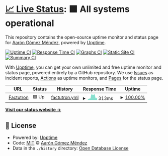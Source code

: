 # [📈 Live Status](https://aarongmx.github.io/factutron-upptime-site): <!--live status--> **🟩 All systems operational**

This repository contains the open-source uptime monitor and status page for [Aarón Gómez Méndez](https://aarongmx.github.io/factutron-upptime-site), powered by [Upptime](https://github.com/upptime/upptime).

[![Uptime CI](https://github.com/aarongmx/factutron-upptime-site/workflows/Uptime%20CI/badge.svg)](https://github.com/aarongmx/factutron-upptime-site/actions?query=workflow%3A%22Uptime+CI%22)
[![Response Time CI](https://github.com/aarongmx/factutron-upptime-site/workflows/Response%20Time%20CI/badge.svg)](https://github.com/aarongmx/factutron-upptime-site/actions?query=workflow%3A%22Response+Time+CI%22)
[![Graphs CI](https://github.com/aarongmx/factutron-upptime-site/workflows/Graphs%20CI/badge.svg)](https://github.com/aarongmx/factutron-upptime-site/actions?query=workflow%3A%22Graphs+CI%22)
[![Static Site CI](https://github.com/aarongmx/factutron-upptime-site/workflows/Static%20Site%20CI/badge.svg)](https://github.com/aarongmx/factutron-upptime-site/actions?query=workflow%3A%22Static+Site+CI%22)
[![Summary CI](https://github.com/aarongmx/factutron-upptime-site/workflows/Summary%20CI/badge.svg)](https://github.com/aarongmx/factutron-upptime-site/actions?query=workflow%3A%22Summary+CI%22)

With [Upptime](https://upptime.js.org), you can get your own unlimited and free uptime monitor and status page, powered entirely by a GitHub repository. We use [Issues](https://github.com/aarongmx/factutron-upptime-site/issues) as incident reports, [Actions](https://github.com/aarongmx/factutron-upptime-site/actions) as uptime monitors, and [Pages](https://aarongmx.github.io/factutron-upptime-site) for the status page.

<!--start: status pages-->
<!-- This summary is generated by Upptime (https://github.com/upptime/upptime) -->
<!-- Do not edit this manually, your changes will be overwritten -->
<!-- prettier-ignore -->
| URL | Status | History | Response Time | Uptime |
| --- | ------ | ------- | ------------- | ------ |
| <img alt="" src="https://icons.duckduckgo.com/ip3/portal.factutron.com.ico" height="13"> [Factutron](https://portal.factutron.com) | 🟩 Up | [factutron.yml](https://github.com/aarongmx/factutron-upptime-site/commits/HEAD/history/factutron.yml) | <details><summary><img alt="Response time graph" src="./graphs/factutron/response-time-week.png" height="20"> 313ms</summary><br><a href="https://aarongmx.github.io/factutron-upptime-site/history/factutron"><img alt="Response time 333" src="https://img.shields.io/endpoint?url=https%3A%2F%2Fraw.githubusercontent.com%2Faarongmx%2Ffactutron-upptime-site%2FHEAD%2Fapi%2Ffactutron%2Fresponse-time.json"></a><br><a href="https://aarongmx.github.io/factutron-upptime-site/history/factutron"><img alt="24-hour response time 458" src="https://img.shields.io/endpoint?url=https%3A%2F%2Fraw.githubusercontent.com%2Faarongmx%2Ffactutron-upptime-site%2FHEAD%2Fapi%2Ffactutron%2Fresponse-time-day.json"></a><br><a href="https://aarongmx.github.io/factutron-upptime-site/history/factutron"><img alt="7-day response time 313" src="https://img.shields.io/endpoint?url=https%3A%2F%2Fraw.githubusercontent.com%2Faarongmx%2Ffactutron-upptime-site%2FHEAD%2Fapi%2Ffactutron%2Fresponse-time-week.json"></a><br><a href="https://aarongmx.github.io/factutron-upptime-site/history/factutron"><img alt="30-day response time 337" src="https://img.shields.io/endpoint?url=https%3A%2F%2Fraw.githubusercontent.com%2Faarongmx%2Ffactutron-upptime-site%2FHEAD%2Fapi%2Ffactutron%2Fresponse-time-month.json"></a><br><a href="https://aarongmx.github.io/factutron-upptime-site/history/factutron"><img alt="1-year response time 343" src="https://img.shields.io/endpoint?url=https%3A%2F%2Fraw.githubusercontent.com%2Faarongmx%2Ffactutron-upptime-site%2FHEAD%2Fapi%2Ffactutron%2Fresponse-time-year.json"></a></details> | <details><summary><a href="https://aarongmx.github.io/factutron-upptime-site/history/factutron">100.00%</a></summary><a href="https://aarongmx.github.io/factutron-upptime-site/history/factutron"><img alt="All-time uptime 99.97%" src="https://img.shields.io/endpoint?url=https%3A%2F%2Fraw.githubusercontent.com%2Faarongmx%2Ffactutron-upptime-site%2FHEAD%2Fapi%2Ffactutron%2Fuptime.json"></a><br><a href="https://aarongmx.github.io/factutron-upptime-site/history/factutron"><img alt="24-hour uptime 100.00%" src="https://img.shields.io/endpoint?url=https%3A%2F%2Fraw.githubusercontent.com%2Faarongmx%2Ffactutron-upptime-site%2FHEAD%2Fapi%2Ffactutron%2Fuptime-day.json"></a><br><a href="https://aarongmx.github.io/factutron-upptime-site/history/factutron"><img alt="7-day uptime 100.00%" src="https://img.shields.io/endpoint?url=https%3A%2F%2Fraw.githubusercontent.com%2Faarongmx%2Ffactutron-upptime-site%2FHEAD%2Fapi%2Ffactutron%2Fuptime-week.json"></a><br><a href="https://aarongmx.github.io/factutron-upptime-site/history/factutron"><img alt="30-day uptime 100.00%" src="https://img.shields.io/endpoint?url=https%3A%2F%2Fraw.githubusercontent.com%2Faarongmx%2Ffactutron-upptime-site%2FHEAD%2Fapi%2Ffactutron%2Fuptime-month.json"></a><br><a href="https://aarongmx.github.io/factutron-upptime-site/history/factutron"><img alt="1-year uptime 99.98%" src="https://img.shields.io/endpoint?url=https%3A%2F%2Fraw.githubusercontent.com%2Faarongmx%2Ffactutron-upptime-site%2FHEAD%2Fapi%2Ffactutron%2Fuptime-year.json"></a></details>

<!--end: status pages-->

[**Visit our status website →**](https://aarongmx.github.io/factutron-upptime-site)

## 📄 License

- Powered by: [Upptime](https://github.com/upptime/upptime)
- Code: [MIT](./LICENSE) © [Aarón Gómez Méndez](https://aarongmx.github.io/factutron-upptime-site)
- Data in the `./history` directory: [Open Database License](https://opendatacommons.org/licenses/odbl/1-0/)
